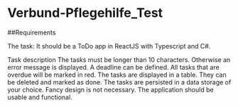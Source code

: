 # Verbund-Pflegehilfe_Test



##Requirements

The task: It should be a ToDo app in ReactJS with Typescript and C#.

Task description
The tasks must be longer than 10 characters. Otherwise an error message is displayed.
A deadline can be defined. All tasks that are overdue will be marked in red.
The tasks are displayed in a table.
They can be deleted and marked as done.
The tasks are persisted in a data storage of your choice.
Fancy design is not necessary. The application should be usable and functional.

